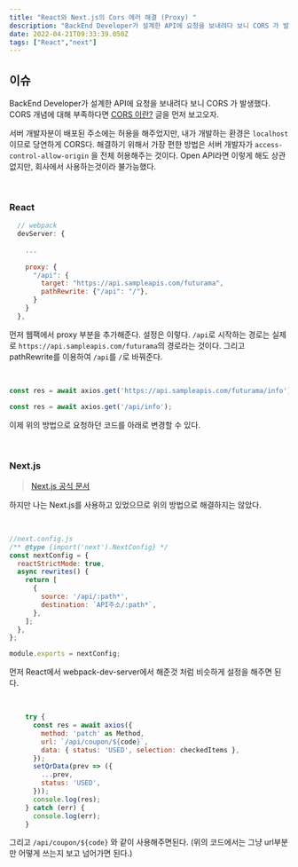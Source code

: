 ```yaml
---
title: "React와 Next.js의 Cors 에러 해결 (Proxy) "
description: "BackEnd Developer가 설계한 API에 요청을 보내려다 보니 CORS 가 발생했다. React Next 환경에서 Proxy를 이용하여 해결해보자."
date: 2022-04-21T09:33:39.050Z
tags: ["React","next"]
---
```

## 이슈

BackEnd Developer가 설계한 API에 요청을 보내려다 보니 CORS 가 발생했다. CORS 개념에 대해 부족하다면 [CORS 이란?](https://velog.io/@leehyunho2001/CORS) 글을 먼저 보고오자.

서버 개발자분이 배포된 주소에는 허용을 해주었지만, 내가 개발하는 환경은 `localhost`이므로 당연하게 CORS다. 해결하기 위해서 가장 편한 방법은 서버 개발자가 `access-control-allow-origin` 을 전체 허용해주는 것이다. Open API라면 이렇게 해도 상관 없지만, 회사에서 사용하는것이라 불가능했다.

<br>

### React

```jsx
  // webpack
  devServer: {
  
    ...
    
    proxy: {
      "/api": {
        target: "https://api.sampleapis.com/futurama",
        pathRewrite: {"/api": "/"}, 
      }
    }
  },
```

먼저 웹팩에서 proxy 부분을 추가해준다. 설정은 이렇다.
`/api`로 시작하는 경로는 실제로 `https://api.sampleapis.com/futurama`의 경로라는 것이다. 그리고 pathRewrite를 이용하여 `/api`를 `/`로 바꿔준다.

<br>

```jsx
const res = await axios.get('https://api.sampleapis.com/futurama/info');

const res = await axios.get('/api/info');
```

이제 위의 방법으로 요청하던 코드를 아래로 변경할 수 있다.

<br>

### Next.js


> [Next.js 공식 문서](https://nextjs.org/docs/api-reference/next.config.js/rewrites)

하지만 나는 Next.js를 사용하고 있었으므로 위의 방법으로 해결하지는 않았다.

<br>

```jsx
//next.config.js
/** @type {import('next').NextConfig} */
const nextConfig = {
  reactStrictMode: true,
  async rewrites() {
    return [
      {
        source: '/api/:path*',
        destination: `API주소/:path*`,
      },
    ];
  },
};

module.exports = nextConfig;

```
먼저 React에서 webpack-dev-server에서 해준것 처럼 비슷하게 설정을 해주면 된다.

<br>

```jsx
    try {
      const res = await axios({
        method: 'patch' as Method,
        url: `/api/coupon/${code}`,
        data: { status: 'USED', selection: checkedItems },
      });
      setQrData(prev => ({
        ...prev,
        status: 'USED',
      }));
      console.log(res);
    } catch (err) {
      console.log(err);
    }
```

그리고 `/api/coupon/${code}` 와 같이 사용해주면된다.
(위의 코드에서는 그냥 url부분만 어떻게 쓰는지 보고 넘어가면 된다.)